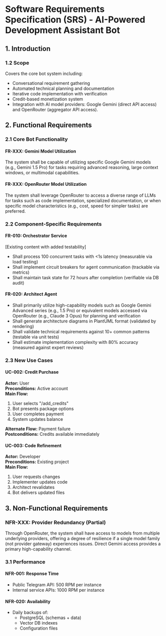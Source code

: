 # Software Requirements Specification (SRS) - AI-Powered Development Assistant Bot

## 1. Introduction
### 1.2 Scope
Covers the core bot system including:
- Conversational requirement gathering
- Automated technical planning and documentation
- Iterative code implementation with verification
- Credit-based monetization system
- Integration with AI model providers: Google Gemini (direct API access) and OpenRouter (aggregator API access).

## 2. Functional Requirements
### 2.1 Core Bot Functionality
#### FR-XXX: Gemini Model Utilization
The system shall be capable of utilizing specific Google Gemini models (e.g., Gemini 1.5 Pro) for tasks requiring advanced reasoning, large context windows, or multimodal capabilities.
#### FR-XXX: OpenRouter Model Utilization
The system shall leverage OpenRouter to access a diverse range of LLMs for tasks such as code implementation, specialized documentation, or when specific model characteristics (e.g., cost, speed for simpler tasks) are preferred.

### 2.2 Component-Specific Requirements
#### FR-010: Orchestrator Service
[Existing content with added testability]
- Shall process 100 concurrent tasks with <1s latency (measurable via load testing)
- Shall implement circuit breakers for agent communication (trackable via metrics)
- Shall maintain task state for 72 hours after completion (verifiable via DB audit)

#### FR-020: Architect Agent
- Shall primarily utilize high-capability models such as Google Gemini Advanced series (e.g., 1.5 Pro) or equivalent models accessed via OpenRouter (e.g., Claude 3 Opus) for planning and verification
- Shall generate architecture diagrams in PlantUML format (validated by rendering)
- Shall validate technical requirements against 10+ common patterns (testable via unit tests)
- Shall estimate implementation complexity with 80% accuracy (measured against expert reviews)

### 2.3 New Use Cases
#### UC-002: Credit Purchase
**Actor:** User  
**Preconditions:** Active account  
**Main Flow:**
1. User selects "/add_credits"
2. Bot presents package options
3. User completes payment
4. System updates balance

**Alternate Flow:** Payment failure  
**Postconditions:** Credits available immediately

#### UC-003: Code Refinement
**Actor:** Developer  
**Preconditions:** Existing project  
**Main Flow:**
1. User requests changes
2. Implementer updates code
3. Architect revalidates
4. Bot delivers updated files

## 3. Non-Functional Requirements
### NFR-XXX: Provider Redundancy (Partial)
Through OpenRouter, the system shall have access to models from multiple underlying providers, offering a degree of resilience if a single model family (not provider gateway) experiences issues. Direct Gemini access provides a primary high-capability channel.

### 3.1 Performance
#### NFR-001: Response Time
- Public Telegram API: 500 RPM per instance
- Internal service APIs: 1000 RPM per instance

#### NFR-020: Availability
- Daily backups of:
  - PostgreSQL (schemas + data)
  - Vector DB indexes
  - Configuration files